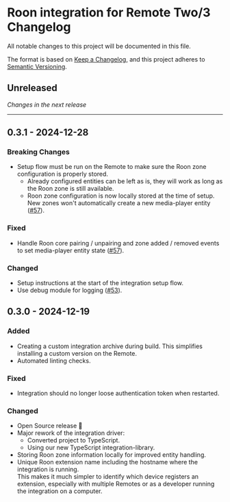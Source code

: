 # Roon integration for Remote Two/3 Changelog

All notable changes to this project will be documented in this file.

The format is based on [Keep a Changelog](https://keepachangelog.com/en/1.0.0/),
and this project adheres to [Semantic Versioning](https://semver.org/spec/v2.0.0.html).

## Unreleased

_Changes in the next release_

---

## 0.3.1 - 2024-12-28

### Breaking Changes

- Setup flow must be run on the Remote to make sure the Roon zone configuration is properly stored.
  - Already configured entities can be left as is, they will work as long as the Roon zone is still available.
  - Roon zone configuration is now locally stored at the time of setup. New zones won't automatically create a new media-player entity ([#57](https://github.com/unfoldedcircle/integration-roon/pull/57)).

### Fixed

- Handle Roon core pairing / unpairing and zone added / removed events to set media-player entity state ([#57](https://github.com/unfoldedcircle/integration-roon/pull/57)).

### Changed

- Setup instructions at the start of the integration setup flow.
- Use debug module for logging ([#53](https://github.com/unfoldedcircle/integration-roon/issues/53)).

## 0.3.0 - 2024-12-19

### Added

- Creating a custom integration archive during build. This simplifies installing a custom version on the Remote.
- Automated linting checks.

### Fixed

- Integration should no longer loose authentication token when restarted.

### Changed

- Open Source release 🎉
- Major rework of the integration driver:
  - Converted project to TypeScript.
  - Using our new TypeScript integration-library.
- Storing Roon zone information locally for improved entity handling.
- Unique Roon extension name including the hostname where the integration is running.  
  This makes it much simpler to identify which device registers an extension, especially with multiple Remotes or as a developer running the integration on a computer.
